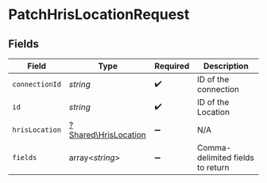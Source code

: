# PatchHrisLocationRequest


## Fields

| Field                                                       | Type                                                        | Required                                                    | Description                                                 |
| ----------------------------------------------------------- | ----------------------------------------------------------- | ----------------------------------------------------------- | ----------------------------------------------------------- |
| `connectionId`                                              | *string*                                                    | :heavy_check_mark:                                          | ID of the connection                                        |
| `id`                                                        | *string*                                                    | :heavy_check_mark:                                          | ID of the Location                                          |
| `hrisLocation`                                              | [?Shared\HrisLocation](../../Models/Shared/HrisLocation.md) | :heavy_minus_sign:                                          | N/A                                                         |
| `fields`                                                    | array<*string*>                                             | :heavy_minus_sign:                                          | Comma-delimited fields to return                            |